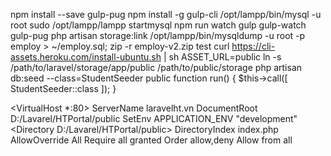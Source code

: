 npm install --save gulp-pug
npm install -g gulp-cli
 /opt/lampp/bin/mysql -u root
 sudo /opt/lampp/lampp startmysql
npm run watch
gulp
gulp-watch
gulp-pug
php artisan storage:link
/opt/lampp/bin/mysqldump -u root -p employ > ~/employ.sql;
 zip -r employ-v2.zip test
 curl https://cli-assets.heroku.com/install-ubuntu.sh | sh
ASSET_URL=public 
ln -s /path/to/laravel/storage/app/public /path/to/public/storage
php artisan db:seed --class=StudentSeeder
    public function run()
    {
        $this->call([
            StudentSeeder::class
        ]);
    }

<VirtualHost *:80>
     ServerName laravelht.vn
     DocumentRoot D:/Lavarel/HTPortal/public
     SetEnv APPLICATION_ENV "development"
     <Directory D:/Lavarel/HTPortal/public>
         DirectoryIndex index.php
         AllowOverride All
         Require all granted
         Order allow,deny
         Allow from all
     </Directory>
 </VirtualHost>
